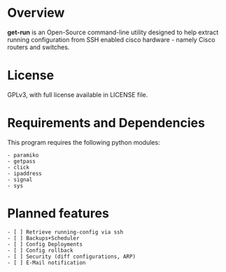 # Overview #

**get-run** is an Open-Source command-line utility designed to help extract 
running configuration from SSH enabled cisco hardware - namely Cisco routers and 
switches.

# License #

GPLv3, with full license available in LICENSE file.

# Requirements and Dependencies #

This program requires the following python modules:

    - paramiko
    - getpass
    - click
    - ipaddress
    - signal
    - sys

# Planned features # 

	- [ ] Retrieve running-config via ssh
	- [ ] Backups+Scheduler
	- [ ] Config Deployments
	- [ ] Config rollback
	- [ ] Security (diff configurations, ARP)
	- [ ] E-Mail notification

